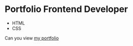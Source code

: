 # Portfolio Frontend Developer
- HTML
- CSS 

Can you view [my portfolio](https://alexvrbk.github.io/MyCards/)



